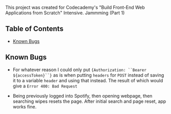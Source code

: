 This project was created for Codecademy's "Build Front-End Web Applications from Scratch" Intensive.
Jammming (Part 1)

## Table of Contents

- [Known Bugs](#known-bugs)

## Known Bugs

* For whatever reason I could only put `{Authorization: ``Bearer ${accessToken}``}` as is when putting `headers` for `POST` instead of saving it to a variable `header` and using that instead. The result of which would give a `Error 400: Bad Request`

* Being previously logged into Spotify, then opening webpage, then searching wipes resets the page. After initial search and page reset, app works fine.
